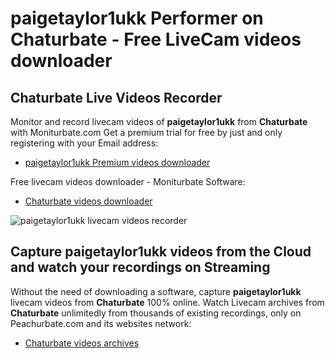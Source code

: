 # paigetaylor1ukk Performer on Chaturbate - Free LiveCam videos downloader

## Chaturbate Live Videos Recorder

Monitor and record livecam videos of **paigetaylor1ukk** from **Chaturbate** with Moniturbate.com
Get a premium trial for free by just and only registering with your Email address:
* [paigetaylor1ukk Premium videos downloader](https://moniturbate.com/request-demo-licence-key.html)

Free livecam videos downloader - Moniturbate Software:
* [Chaturbate videos downloader](https://moniturbate.com/moniturbate-download-software.html)

![paigetaylor1ukk livecam videos recorder](https://peachurnet.com/templates/moniturbate-software.png)


## Capture paigetaylor1ukk videos from the Cloud and watch your recordings on Streaming

Without the need of downloading a software, capture **paigetaylor1ukk** livecam videos from **Chaturbate** 100% online.
Watch Livecam archives from **Chaturbate** unlimitedly from thousands of existing recordings, only on Peachurbate.com and its websites network:
* [Chaturbate videos archives](https://peachurnet.com/)